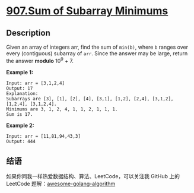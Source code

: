 # [907.Sum of Subarray Minimums][title]

## Description
Given an array of integers arr, find the sum of `min(b)`, where `b` ranges over every (contiguous) subarray of `arr`. Since the answer may be large, return the answer **modulo** 10<sup>9</sup> + 7.

**Example 1:**

```
Input: arr = [3,1,2,4]
Output: 17
Explanation: 
Subarrays are [3], [1], [2], [4], [3,1], [1,2], [2,4], [3,1,2], [1,2,4], [3,1,2,4]. 
Minimums are 3, 1, 2, 4, 1, 1, 2, 1, 1, 1.
Sum is 17.
```

**Example 2:**

```
Input: arr = [11,81,94,43,3]
Output: 444
```

## 结语

如果你同我一样热爱数据结构、算法、LeetCode，可以关注我 GitHub 上的 LeetCode 题解：[awesome-golang-algorithm][me]

[title]: https://leetcode.com/problems/sum-of-subarray-minimums/
[me]: https://github.com/kylesliu/awesome-golang-algorithm
